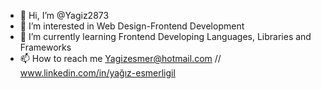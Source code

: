 - 👋 Hi, I’m @Yagiz2873
- 👀 I’m interested in Web Design-Frontend Development
- 🌱 I’m currently learning Frontend Developing Languages, Libraries and Frameworks 
- 📫 How to reach me Yagizesmer@hotmail.com //  www.linkedin.com/in/yağız-esmerligil            

<!---
Yagiz2873/Yagiz2873 is a ✨ special ✨ repository because its `README.md` (this file) appears on your GitHub profile.
You can click the Preview link to take a look at your changes.
--->

